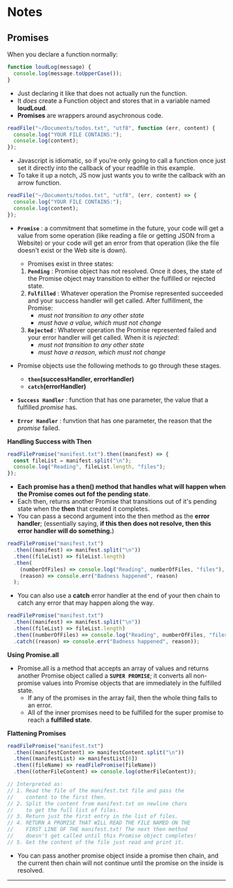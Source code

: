 # **Notes**

## **Promises**

When you declare a function normally:

```js
function loudLog(message) {
  console.log(message.toUpperCase());
}
```

- Just declaring it like that does not actually run the function.
- It _does_ create a Function object and stores that in a variable named **loudLoud**.
- **Promises** are wrappers around asychronous code.

```js
readFile("~/Documents/todos.txt", "utf8", function (err, content) {
  console.log("YOUR FILE CONTAINS:");
  console.log(content);
});
```

- Javascript is idiomatic, so if you're only going to call a function once just set it directly into the callback of your readfile in this example.
- To take it up a notch, JS now just wants you to write the callback with an arrow function.

```js
readFile("~/Documents/todos.txt", "utf8", (err, content) => {
  console.log("YOUR FILE CONTAINS:");
  console.log(content);
});
```

- **`Promise`** : a commitment that sometime in the future, your code will get a value from some operation (like reading a file or getting JSON from a Website) or your code will get an error from that operation (like the file doesn't exist or the Web site is down).

  - Promises exist in three states:

  1. **`Pending`** : Promise object has not resolved. Once it does, the state of the Promise object may transition to either the fulfilled or rejected state.
  2. **`Fulfilled`** : Whatever operation the Promise represented succeeded and your success handler will get called. After fulfillment, the Promise:
     - _must not transition to any other state_
     - _must have a value, which must not change_
  3. **`Rejected`** : Whatever operation the Promise represented failed and your error handler will get called. When it is _rejected_:
     - _must not transition to any other state_
     - _must have a reason, which must not change_

- Promise objects use the following methods to go through these stages.
  - **`then`(successHandler, errorHandler)**
  - **`catch`(errorHandler)**

* **`Success Handler`** : function that has one parameter, the value that a fulfilled _promise_ has.

* **`Error Handler`** : funvtion that has one parameter, the reason that the _promise_ failed.

**Handling Success with Then**

```js
readFilePromise("manifest.txt").then((manifest) => {
  const fileList = manifest.split("\n");
  console.log("Reading", fileList.length, "files");
});
```

- **Each promise has a then() method that handles what will happen when the Promise comes out fof the **pending** state**.
- Each then, returns another Promise that transitions out of it's pending state when the **then** that created it completes.
- You can pass a second argument into the then method as the **error handler**; (essentially saying, **if this then does not resolve, then this error handler will do something.**)

```js
readFilePromise("manifest.txt")
  .then((manifest) => manifest.split("\n"))
  .then((fileList) => fileList.length)
  .then(
    (numberOfFiles) => console.log("Reading", numberOfFiles, "files"),
    (reason) => console.err("Badness happened", reason)
  );
```

- You can also use a **catch** error handler at the end of your then chain to catch any error that may happen along the way.

```js
readFilePromise("manifest.txt")
  .then((manifest) => manifest.split("\n"))
  .then((fileList) => fileList.length)
  .then((numberOfFiles) => console.log("Reading", numberOfFiles, "files"))
  .catch((reason) => console.err("Badness happened", reason));
```

**Using Promise.all**

- Promise.all is a method that accepts an array of values and returns another Promise object called a **`SUPER PROMISE`**; it converts all non-promise values into Promise objects that are immediately in the fulfilled state.
  - If any of the promises in the array fail, then the whole thing falls to an error.
  - All of the inner promises need to be fulfilled for the super promise to reach a **fulfilled state**.

**Flattening Promises**

```js
readFilePromise("manifest.txt")
  .then((manifestContent) => manifestContent.split("\n"))
  .then((manifestList) => manifestList[0])
  .then((fileName) => readFilePromise(fileName))
  .then((otherFileContent) => console.log(otherFileContent));

// Interpreted as:
// 1. Read the file of the manifest.txt file and pass the
//    content to the first then.
// 2. Split the content from manifest.txt on newline chars
//    to get the full list of files.
// 3. Return just the first entry in the list of files.
// 4. RETURN A PROMISE THAT WILL READ THE FILE NAMED ON THE
//    FIRST LINE OF THE manifest.txt! The next then method
//    doesn't get called until this Promise object completes!
// 5. Get the content of the file just read and print it.
```

- You can pass another promise object inside a promise then chain, and the current then chain will not continue until the promise on the inside is resolved.

---
